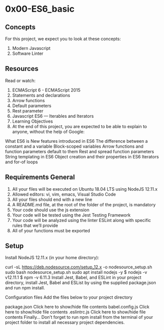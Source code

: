 # 0x00-ES6_basic

## Concepts
For this project, we expect you to look at these concepts:
1. Modern Javascript
2. Software Linter

## Resources
Read or watch:

1. ECMAScript 6 - ECMAScript 2015
2. Statements and declarations
3. Arrow functions
4. Default parameters
5. Rest parameter
6. Javascript ES6 — Iterables and Iterators
7. Learning Objectives
8. At the end of this project, you are expected to be able to explain to anyone, without the help of Google:

What ES6 is
New features introduced in ES6
The difference between a constant and a variable
Block-scoped variables
Arrow functions and function parameters default to them
Rest and spread function parameters
String templating in ES6
Object creation and their properties in ES6
Iterators and for-of loops

## Requirements General
1. All your files will be executed on Ubuntu 18.04 LTS using NodeJS 12.11.x
2. Allowed editors: vi, vim, emacs, Visual Studio Code
3. All your files should end with a new line
4. A README.md file, at the root of the folder of the project, is mandatory
5. Your code should use the js extension
6. Your code will be tested using the Jest Testing Framework
7. Your code will be analyzed using the linter ESLint along with specific rules that we’ll provide
8. All of your functions must be exported

## Setup
Install NodeJS 12.11.x
(in your home directory):

curl -sL https://deb.nodesource.com/setup_12.x -o nodesource_setup.sh
sudo bash nodesource_setup.sh
sudo apt install nodejs -y
$ nodejs -v
v12.11.1
$ npm -v
6.11.3
Install Jest, Babel, and ESLint
in your project directory, install Jest, Babel and ESList by using the supplied package.json and run npm install.

Configuration files
Add the files below to your project directory

package.json
Click here to show/hide file contents
babel.config.js
Click here to show/hide file contents
.eslintrc.js
Click here to show/hide file contents
Finally…
Don’t forget to run npm install from the terminal of your project folder to install all necessary project dependencies.
